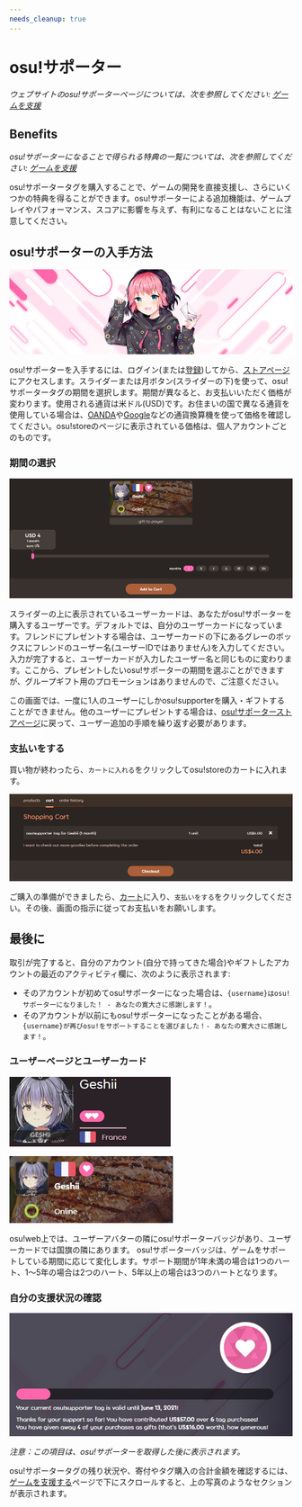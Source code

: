 ```yaml
---
needs_cleanup: true
---
```


<!-- TODO: website updates, needs a review on the writing style -->

# osu!サポーター

*ウェブサイトのosu!サポーターページについては、次を参照してください: [ゲームを支援](https://osu.ppy.sh/home/support)*

## Benefits

*osu!サポーターになることで得られる特典の一覧については、次を参照してください: [ゲームを支援](https://osu.ppy.sh/home/support)*

osu!サポータータグを購入することで、ゲームの開発を直接支援し、さらにいくつかの特典を得ることができます。osu!サポーターによる追加機能は、ゲームプレイやパフォーマンス、スコアに影響を与えず、有利になることはないことに注意してください。

## osu!サポーターの入手方法

![osu!store商品バナー](img/store-product.jpg?1 "osu!storeでのosu!サポーター商品バナー")

osu!サポーターを入手するには、ログイン(または[登録](/wiki/Registration))してから、[ストアページ](https://osu.ppy.sh/store/products/supporter-tag)にアクセスします。スライダーまたは月ボタン(スライダーの下)を使って、osu!サポータータグの期間を選択します。期間が異なると、お支払いいただく価格が変わります。使用される通貨は米ドル(USD)です。お住まいの国で異なる通貨を使用している場合は、[OANDA](https://www.oanda.com/currency/converter/)や[Google](https://www.google.com/search?q=usd+exchange+rate)などの通貨換算機を使って価格を確認してください。osu!storeのページに表示されている価格は、個人アカウントごとのものです。

### 期間の選択

![osu!サポーターの購入](img/selecting-duration.jpg?1 "osu!サポーターのユーザーと期間の選択")

スライダーの上に表示されているユーザーカードは、あなたがosu!サポーターを購入するユーザーです。デフォルトでは、自分のユーザーカードになっています。フレンドにプレゼントする場合は、ユーザーカードの下にあるグレーのボックスにフレンドのユーザー名(ユーザーIDではありません)を入力してください。入力が完了すると、ユーザーカードが入力したユーザー名と同じものに変わります。ここから、プレゼントしたいosu!サポーターの期間を選ぶことができますが、グループギフト用のプロモーションはありませんので、ご注意ください。

この画面では、一度に1人のユーザーにしかosu!supporterを購入・ギフトすることができません。他のユーザーにプレゼントする場合は、[osu!サポーターストアページ](https://osu.ppy.sh/store/products/supporter-tag)に戻って、ユーザー追加の手順を繰り返す必要があります。

### 支払いをする

買い物が終わったら、`カートに入れる`をクリックしてosu!storeのカートに入れます。

![osu!storeカート](img/shopping-cart.jpg?1 "osu!storeのカートにosu!suppoter for flyteを追加しました。")

ご購入の準備ができましたら、[カート](https://osu.ppy.sh/store/cart)に入り、`支払いをする`をクリックしてください。その後、画面の指示に従ってお支払いをお願いします。

## 最後に

取引が完了すると、自分のアカウント(自分で持ってきた場合)やギフトしたアカウントの最近のアクティビティ欄に、次のように表示されます:

- そのアカウントが初めてosu!サポーターになった場合は、`{username}はosu!サポーターになりました！ - あなたの寛大さに感謝します！`。
- そのアカウントが以前にもosu!サポーターになったことがある場合、`{username}が再びosu!をサポートすることを選びました！- あなたの寛大さに感謝します！`。

### ユーザーページとユーザーカード

![osu!サポーターのユーザーページ](img/userpage.jpg?1 "osu!サポーターのユーザーページ")

![osu!サポーターのユーザーページ](img/usercard.png?1 "osu!サポーターのユーザーページ")

osu!web上では、ユーザーアバターの隣にosu!サポーターバッジがあり、ユーザーカードでは国旗の隣にあります。
osu!サポーターバッジは、ゲームをサポートしている期間に応じて変化します。サポート期間が1年未満の場合は1つのハート、1～5年の場合は2つのハート、5年以上の場合は3つのハートとなります。

### 自分の支援状況の確認

![残り3ヶ月のosu!サポータータグ](img/status.jpg?1 "残り3ヶ月のosu!サポータータグ")

*注意：この項目は、osu!サポーターを取得した後に表示されます。*

osu!サポータータグの残り状況や、寄付やタグ購入の合計金額を確認するには、[ゲームを支援する](https://osu.ppy.sh/home/support)ページで下にスクロールすると、上の写真のようなセクションが表示されます。
